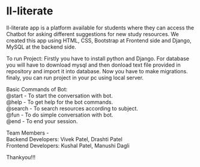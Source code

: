# Il-literate
Il-literate app is a platform available for students where they can access the Chatbot for asking different suggestions for new study resources.
We created this app using HTML, CSS, Bootstrap at Frontend side and Django, MySQL at the backend side.

To run Project:
Firstly you have to install python and Django.
For database you will have to download mysql and then donload text file provided in repository and import it into database.
Now you have to make migrations.
finaly, you can run project in your pc using local server.


Basic Commands of Bot:<br>
<t> @start - To start  the conversation with bot.<br>
<t> @help - To get help for the bot commands.<br>
<t> @search - To search resources according to subject.<br>
<t> @fun - To do simple conversation with bot.<br>
<t> @end - To end your session.<br>
  

Team Members - <br><t>Backend Developers:  Vivek Patel, 
                                    Drashti Patel <br>
               <t>Frontend Developers: Kushal Patel, 
                                    Manushi Dagli
 
  
 
  



Thankyou!!!
